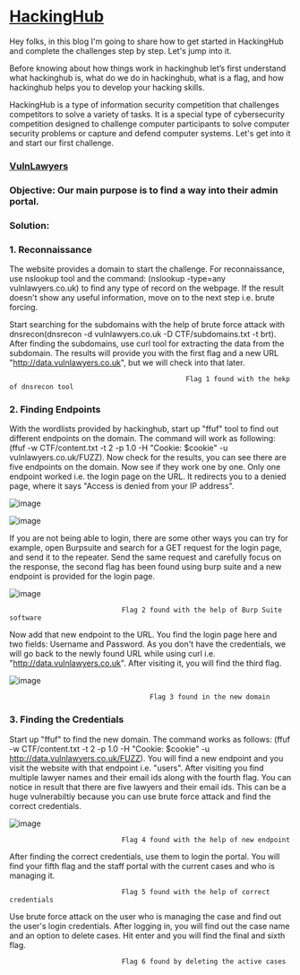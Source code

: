         
# **[HackingHub](https://app.hackinghub.io/)**



Hey folks, in this blog I'm going to share how to get started in HackingHub and complete the challenges step by step. Let's jump into it.

Before knowing about how things work in hackinghub let’s first understand what hackinghub is, what do we do in hackinghub, what is a flag, and how hackinghub helps you to develop your hacking skills.

HackingHub is a type of information security competition that challenges competitors to solve a variety of tasks. It is a special type of cybersecurity competition designed to challenge computer participants to solve computer security problems or capture and defend computer systems. Let's get into it and start our first challenge.


### **[VulnLawyers](https://app.hackinghub.io/vuln-lawyers)**
    
   
### **Objective:** Our main purpose is to find a way into their admin portal. 

### **Solution:**

### **1. Reconnaissance**
   
The website provides a domain to start the challenge. For reconnaissance, use nslookup tool and the command: (nslookup -type=any vulnlawyers.co.uk)  to find any type of record on the webpage. If the result doesn't show any useful information, move on to the next step i.e. brute forcing. 

Start searching for the subdomains with the help of brute force attack with dnsrecon(dnsrecon -d vulnlawyers.co.uk -D CTF/subdomains.txt -t brt). After finding the subdomains, use curl tool for extracting the data from the subdomain. 
The results will provide you with the first flag and a new URL "http://data.vulnlawyers.co.uk", but we will check into that later.  


                                                Flag 1 found with the hekp of dnsrecon tool
   

### **2. Finding Endpoints**

With the wordlists provided by hackinghub, start up "ffuf" tool to find out different endpoints on the domain. The command will work as following: (ffuf -w CTF/content.txt -t 2 -p 1.0 -H "Cookie: $cookie" -u vulnlawyers.co.uk/FUZZ).  Now check for the results, you can see there are five endpoints on the domain. Now see if they work one by one. Only one endpoint worked i.e. the login page on the URL. It redirects you to a denied page, where it says "Access is denied from your IP address".
  
  
![image](https://github.com/ocoretech/Sahil-workbook/assets/67775716/b88c36d3-7c3d-40e0-81f5-bdd0a5bf11e3)


![image](https://github.com/ocoretech/Sahil-workbook/assets/67775716/aff7639e-8669-4ced-b0cb-ed1ae8b987fb)


If you are not being able to login, there are some other ways you can try for example, open Burpsuite and search for a GET request for the login page, and send it to the repeater. Send the same request and carefully focus on the response, the second flag has been found using burp suite and a new endpoint is provided for the login page.   
     

![image](https://github.com/ocoretech/Sahil-workbook/assets/67775716/08ec4318-5579-4d05-8cbc-d9fb649af036)


                                Flag 2 found with the help of Burp Suite software


Now add that new endpoint to the URL. You find the login page here and two fields: Username and Password. As you don't have the credentials, we will go back to the newly found URL while using curl i.e. "http://data.vulnlawyers.co.uk". After visiting it, you will find the third flag.

![image](https://github.com/ocoretech/CTF-workbook/assets/67775716/fa1d57be-13b9-471d-aaec-c38a1c8f7b53)

                                       Flag 3 found in the new domain



### **3. Finding the Credentials**

Start up "ffuf" to find the new domain. The command works as follows: (ffuf -w CTF/content.txt -t 2 -p 1.0 -H "Cookie: $cookie" -u http://data.vulnlawyers.co.uk/FUZZ). You will find a new endpoint and you visit the website with that endpoint i.e. "users". After visiting you find multiple lawyer names and their email ids along with the fourth flag. You can notice in result that there are five lawyers and their email ids. 
This can be a huge vulnerabiltiy because you can use brute force attack and find the correct credentials.


![image](https://github.com/ocoretech/CTF-workbook/assets/67775716/c7f9e127-8c82-4dde-89c1-863fc1c27f80)


                                Flag 4 found with the help of new endpoint


After finding the correct credentials, use them to login the portal. You will find your fifth flag and the staff portal with the current cases and who is managing it.

                                Flag 5 found with the help of correct credentials

Use brute force attack on the user who is managing the case and find out the user's login credentials. After logging in, you will find out the case name and an option to delete cases. Hit enter and you will find the final and sixth flag.

                                Flag 6 found by deleting the active cases


   
